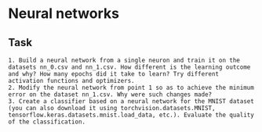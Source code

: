 # Neural networks

## Task
    1. Build a neural network from a single neuron and train it on the datasets nn_0.csv and nn_1.csv. How different is the learning outcome and why? How many epochs did it take to learn? Try different activation functions and optimizers.
    2. Modify the neural network from point 1 so as to achieve the minimum error on the dataset nn_1.csv. Why were such changes made?
    3. Create a classifier based on a neural network for the MNIST dataset (you can also download it using torchvision.datasets.MNIST, tensorflow.keras.datasets.mnist.load_data, etc.). Evaluate the quality of the classification.
